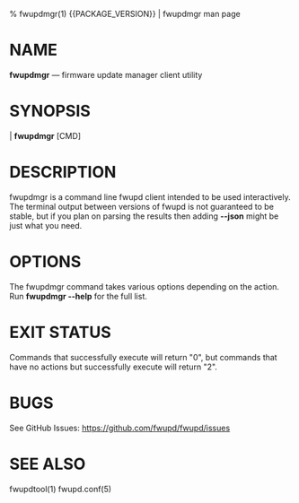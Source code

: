 % fwupdmgr(1) {{PACKAGE_VERSION}} | fwupdmgr man page

NAME
====

**fwupdmgr** — firmware update manager client utility

SYNOPSIS
========

| **fwupdmgr** [CMD]

DESCRIPTION
===========

fwupdmgr is a command line fwupd client intended to be used interactively.
The terminal output between versions of fwupd is not guaranteed to be stable, but if you plan on
parsing the results then adding **\-\-json** might be just what you need.

OPTIONS
=======

The fwupdmgr command takes various options depending on the action.
Run **fwupdmgr \-\-help** for the full list.

EXIT STATUS
===========

Commands that successfully execute will return "0", but commands that have no
actions but successfully execute will return "2".

BUGS
====

See GitHub Issues: <https://github.com/fwupd/fwupd/issues>

SEE ALSO
========

fwupdtool(1)
fwupd.conf(5)
